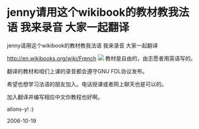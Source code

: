 # jenny请用这个wikibook的教材教我法语 我来录音 大家一起翻译

jenny请用这个wikibook的教材教我法语 我来录音 大家一起翻译

http://en.wikibooks.org/wiki/French
![](http://upload.wikimedia.org/wikibooks/en/0/0b/French_main_image.jpg)
教材是自由的，由志愿者用英语写的。

翻译的教材和咱们上课的录音都会遵守GNU FDL协议发布。

希望也想学习法语的朋友加入。电话授课或者网上聊天也是可以的。

加入翻译并编写相应中文你教程也好啊。

allons-y! :)

2006-10-19
